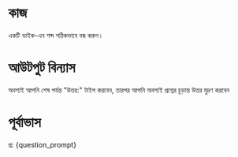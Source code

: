 # কাজ
একটি ডাইক-এন শব্দ সঠিকভাবে বন্ধ করুন।

# আউটপুট বিন্যাস
অবশ্যই আপনি শেষ পর্যন্ত "উত্তর:" টাইপ করবেন, তারপর আপনি অবশ্যই প্রশ্নের চূড়ান্ত উত্তর মুদ্রণ করবেন

# পূর্বাভাস
প্র: {question_prompt}
